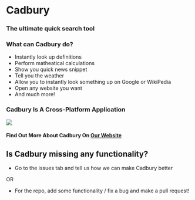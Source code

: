 # Cadbury
### The ultimate quick search tool

### What can Cadbury do?
- Instantly look up definitions
- Perform matheatical calculations
- Show you quick news snippet
- Tell you the weather
- Allow you to instantly look something up on Google or WikiPedia
- Open any website you want
- And much more!

### Cadbury Is A Cross-Platform Application
![](https://user-images.githubusercontent.com/70736942/120073025-3887c400-c0b4-11eb-8e3b-ece942c43827.png)

#### Find Out More About Cadbury On [Our Website](http://cadbury.netlify.com/)

## Is Cadbury missing any functionality?
- Go to the issues tab and tell us how we can make Cadbury better

OR

- For the repo, add some functionality / fix a bug and make a pull request!
